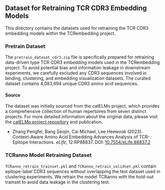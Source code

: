 
## Dataset for Retraining TCR CDR3 Embedding Models
This directory contains the datasets used for retraining the TCR CDR3 embedding models within the TCRembedding project.

### Pretrain Dataset

The `pretrain_dataset_cdr3.zip` file is specifically prepared for retraining data-driven type TCR CDR3 embedding models used in the TCRembedding project. To avoid potential bias and information leakage in downstream experiments, we carefully excluded any CDR3 sequences involved in binding, clustering, and embedding visualization datasets. The curated dataset contains 4,083,694 unique CDR3 amino acid sequences.

#### Source

The dataset was initially sourced from the catELMo project, which provides a comprehensive collection of human repertoires from seven distinct projects. For more detailed information about the original data, please visit the [catELMo project repository](https://github.com/Lee-CBG/catELMo/blob/main/datasets/catELMo.zip) and publication.

- Zhang Pengfei, Bang Seojin, Cai Michael, Lee Heewook (2023). Context-Aware Amino Acid Embedding Advances Analysis of TCR-Epitope Interactions. _eLife_, 12:RP88837. DOI: [10.7554/eLife.88837.2](https://doi.org/10.7554/eLife.88837.2)

### TCRanno Model Retraining Dataset

`TCRanno_retrain_trainset.pkl` and `TCRanno_retrain_validset.pkl` contain epitope-label CDR3 sequences without overlapping the test dataset used in clustering experiments. We retrain the model TCRanno with the hold-out trainset to avoid data leakage in the clustering test.
